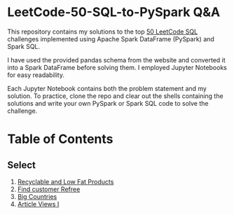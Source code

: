 # LeetCode-50-SQL-to-PySpark Q&A
This repository contains my solutions to the top [50 LeetCode SQL](https://leetcode.com/studyplan/top-sql-50/) challenges implemented using Apache Spark DataFrame (PySpark) and Spark SQL.

I have used the provided pandas schema from the website and converted it into a Spark DataFrame before solving them. I employed Jupyter Notebooks for easy readability.

Each Jupyter Notebook contains both the problem statement and my solution. To practice, clone the repo and clear out the shells containing the solutions and write your own PySpark or Spark SQL code to solve the challenge.


# Table of Contents


## Select
1. [Recyclable and Low Fat Products](https://leetcode.com/problems/recyclable-and-low-fat-products/description/?envType=study-plan-v2&envId=top-sql-50)
2. [Find customer Refree](https://leetcode.com/problems/find-customer-referee/description/?envType=study-plan-v2&envId=top-sql-50)
3. [Big Countries](https://leetcode.com/problems/big-countries/description/?envType=study-plan-v2&envId=top-sql-50)
4. [Article Views I](https://leetcode.com/problems/article-views-i/description/?envType=study-plan-v2&envId=top-sql-50)
